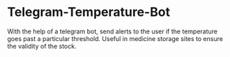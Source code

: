 # Telegram-Temperature-Bot
With the help of a telegram bot, send alerts to the user if the temperature goes past a particular threshold. Useful in medicine storage sites to ensure the validity of the stock.

